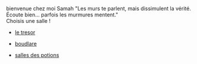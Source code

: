 bienvenue chez moi Samah 
"Les murs te parlent, mais dissimulent la vérité. Écoute bien… parfois les murmures mentent."
<br>
Choisis une salle ! 
<ul>
  <li><a href="tresor.md">le tresor</li>      
  </ul>
<ul>
  <li><a href="boudlare.md">boudlare</li>      
  </ul>
<ul>
  <li><a href="potions.md">salles des potions</li>      
  </ul>
